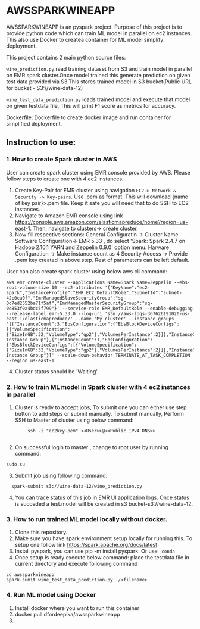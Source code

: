 # AWSSPARKWINEAPP

AWSSPARKWINEAPP is an pyspark project. Purpose of this project is to provide python code which can train ML model in parallel on ec2 instances.
This also use  Docker to createa container for ML model simplify deployment.
 
 This project contains 2 main python source files:
 
`wine_prediction.py` read training dataset from S3 and train model in parallel on EMR spark cluster.Once model trained this generate
prediction on given test data provided via S3.This stores trained model in S3 bucket(Public URL for bucket - S3://wine-data-12)

`wine_test_data_prediction.py` loads trained model and execute that model on given testdata file, This 
will print F1 score as metrics for accuracy.

Dockerfile: Dockerfile to create docker image and run container for simplified deployment.

##  Instruction to use:
### 1. How to create Spark cluster in AWS 
User can create spark cluster using EMR console provided by AWS. Please follow steps to create one with 4 ec2 instances.
1. Create Key-Pair for EMR cluster using navigation ```EC2-> Network & Security -> Key-pairs```.
   Use .pem as format. This will download {name of key pair}>.pem file. Keep it safe you will need that 
   to do SSH to EC2 instances.
2. Navigate to Amazon EMR console using link  https://console.aws.amazon.com/elasticmapreduce/home?region=us-east-1. Then, navigate
   to clusters-> create cluster.
3. Now fill respective sections:
   General Configuratin -> Cluster Name 
   Software Configuration-> EMR 5.33 , do select 'Spark: Spark 2.4.7 on Hadoop 2.10.1 YARN and Zeppelin 0.9.0' option menu.
   Harware Configuration -> Make instance count as 4
   Security Access -> Provide .pem key created in above step.
   Rest of parameters can be left default.
   
  User can also create spark cluster using below aws cli command:
  ```
  aws emr create-cluster --applications Name=Spark Name=Zeppelin --ebs-root-volume-size 10 --ec2-attributes '{"KeyName":"ec2-spark","InstanceProfile":"EMR_EC2_DefaultRole","SubnetId":"subnet-42c0ca0f","EmrManagedSlaveSecurityGroup":"sg-0d7ed2552ba71f5af","EmrManagedMasterSecurityGroup":"sg-0e853f0a4bdc5f799"}' --service-role EMR_DefaultRole --enable-debugging --release-label emr-5.33.0 --log-uri 's3n://aws-logs-367626191020-us-east-1/elasticmapreduce/' --name 'My cluster' --instance-groups '[{"InstanceCount":3,"EbsConfiguration":{"EbsBlockDeviceConfigs":[{"VolumeSpecification":{"SizeInGB":32,"VolumeType":"gp2"},"VolumesPerInstance":2}]},"InstanceGroupType":"CORE","InstanceType":"m5.xlarge","Name":"Core Instance Group"},{"InstanceCount":1,"EbsConfiguration":{"EbsBlockDeviceConfigs":[{"VolumeSpecification":{"SizeInGB":32,"VolumeType":"gp2"},"VolumesPerInstance":2}]},"InstanceGroupType":"MASTER","InstanceType":"m5.xlarge","Name":"Master Instance Group"}]' --scale-down-behavior TERMINATE_AT_TASK_COMPLETION --region us-east-1
  ```
  
4. Cluster status should be 'Waiting'.

### 2. How to train ML model in Spark cluster with 4 ec2 instances in parallel
1. Cluster is ready to accept jobs, To submit one you can either use step button to add steps or submit manually.
   To submit manually, Perform SSH to Master of cluster using below command:
```
        ssh -i "ec2key.pem" <<User>>@<<Public IPv4 DNS>>
        
```
2. On successful login to master , change to root user by running command:
  ```
  sudo su
  ```
3. Submit job using following command:
 ```
   spark-submit s3://wine-data-12/wine_prediction.py
 ```
4. You can trace status of this job in EMR UI application logs. Once status is succeded a test.model will be created in s3 bucket-s3://wine-data-12.


### 3. How to run trained ML model locally without docker.
1. Clone this repository.
2. Make sure you have spark environment setup locally for running this. To setup one follow link https://spark.apache.org/docs/latest
3. Install pyspark, you can use pip -m install pyspark. Or use `` conda``
4. Once setup is ready execute below command:
   place the testdata file in current directory and execute following command
 ``` 
 cd awssparkwineapp
 spark-sumit wine_test_data_prediction.py ./<filename>
 ```
 
### 4. Run ML model using Docker
1. Install docker where you want to run this container
2. docker pull dfordeepika/awssparkwineapp
3. 
   

